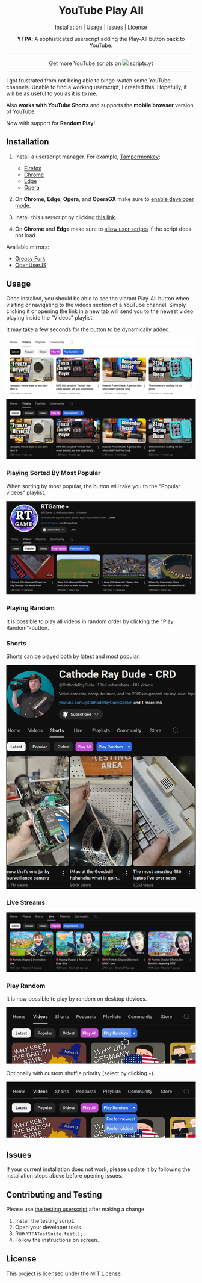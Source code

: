 <div align="center">
    <h1>YouTube Play All</h1>
    <a href="#installation">Installation</a> |
    <a href="#usage">Usage</a> |
    <a href="#issues">Issues</a> |
    <a href="#license">License</a>
    <p>
        <strong>YTPA</strong>: A sophisticated userscript adding the Play-All button back to YouTube.
    </p>
</div>

---

<div align="center">
Get more YouTube scripts on <a href="https://scripts.yt"><img src="https://scripts.yt/favicon.ico" height="10"> scripts.yt</a>
</div>

---

I got frustrated from not being able to binge-watch some YouTube channels. Unable to find a working userscript, I created this. Hopefully, it will be as useful to you as it is to me.

Also **works with YouTube Shorts** and supports the **mobile browser** version of YouTube.

Now with support for **Random Play**!

## Installation

1. Install a userscript manager. For example, [Tampermonkey](https://www.tampermonkey.net/):
   - [Firefox](https://addons.mozilla.org/en/firefox/addon/tampermonkey/)<br>
   - [Chrome](https://chrome.google.com/webstore/detail/tampermonkey/dhdgffkkebhmkfjojejmpbldmpobfkfo)<br>
   - [Edge](https://microsoftedge.microsoft.com/addons/detail/tampermonkey/iikmkjmpaadaobahmlepeloendndfphd)<br>
   - [Opera](https://addons.opera.com/en/extensions/details/tampermonkey-beta/)<br>

2. On **Chrome**, **Edge**, **Opera**, and **OperaGX** make sure to [enable developer mode](https://www.tampermonkey.net/faq.php#Q209).

3. Install this userscript by clicking [this link](../../raw/main/script.user.js).

4. On **Chrome** and **Edge** make sure to [allow user scripts](https://www.tampermonkey.net/faq.php#Q209) if the script does not load.

Available mirrors:
   - [Greasy Fork](https://greasyfork.org/en/scripts/490557-youtube-play-all)
   - [OpenUserJS](https://openuserjs.org/scripts/RobertWesner/YouTube_Play_All)


## Usage

Once installed, you should be able to see the vibrant Play-All button when visiting or navigating to the videos section of a YouTube channel.
Simply clicking it or opening the link in a new tab will send you to the newest video playing inside the "Videos" playlist.

It may take a few seconds for the button to be dynamically added.

![screenshot.png](./readme/screenshot.png)
![screenshot_dark.png](./readme/screenshot_dark.png)


### Playing Sorted By Most Popular

When sorting by most popular, the button will take you to the "Popular videos" playlist.

![popular.png](readme/popular.png)


### Playing Random

It is possible to play all videos in random order by clicking the "Play Random"-button.


### Shorts

Shorts can be played both by latest and most popular.

![shorts.png](./readme/shorts.png)


### Live Streams

![live.png](./readme/live.png)


### Play Random

It is now possible to play by random on desktop devices.

![play_random.png](./readme/play_random.png)

Optionally with custom shuffle priority (select by clicking `▾`).

![play_random_custom.png](./readme/play_random_custom.png)


## Issues

If your current installation does not work, please update it by following the installation steps above before opening issues.

## Contributing and Testing

Please use [the testing userscript](https://github.com/RobertWesner/YouTube-Play-All/raw/main/test.user.js) after making a change.

1. Install the testing script.
2. Open your developer tools.
3. Run `YTPATestSuite.test();`.
4. Follow the instructions on screen.

## License

This project is licensed under the [MIT License](../../raw/main/LICENSE.txt).
